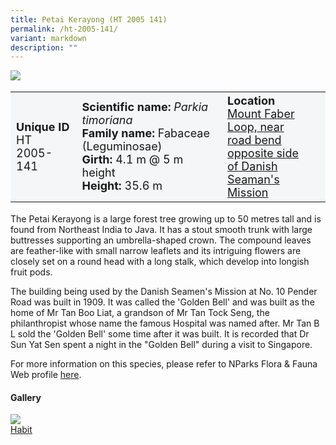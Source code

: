 ```yaml
---
title: Petai Kerayong (HT 2005 141)
permalink: /ht-2005-141/
variant: markdown
description: ""
---
```

<div class="isomer-image-wrapper">
<img src="/images/Heritage_trees_photos/rain_tree_ht_2005_45-habit.jpg">
</div><table style="minWidth: 100px; font-size: 18px; background: #F4F6F7">
<tbody><tr>
<td rowspan="1" colspan="1">
<strong>Unique ID</strong>
<br>HT 2005-141
</td>
<td rowspan="1" colspan="1">
<strong>Scientific name:</strong> <em>Parkia timoriana</em>
<br><strong>Family name:</strong> Fabaceae (Leguminosae)
<br><strong>Girth: </strong>4.1 m @ 5 m height
<br><strong>Height: </strong>35.6 m
</td>
<td rowspan="1" colspan="1">
<strong>Location</strong><a href="https://www.onemap.gov.sg/?lat=1.2730719999968958&amp;lng=103.81540899999591">
 <br>Mount Faber Loop, near<br>road bend opposite side
<br>of Danish Seaman's Mission</a>
</td>
</tr>
</tbody>
</table>
<p>The Petai Kerayong is a large forest tree growing up to 50 metres tall and is found from Northeast India to Java. It has a stout smooth trunk with large buttresses supporting an umbrella-shaped crown. The compound leaves are feather-like with small narrow leaflets and its intriguing flowers are closely set on a round head with a long stalk, which develop into longish fruit pods.</p>
  
<p>The building being used by the Danish Seamen's Mission at No. 10 Pender Road was built in 1909. It was called the 'Golden Bell' and was built as the home of Mr Tan Boo Liat, a grandson of Mr Tan Tock Seng, the philanthropist whose name the famous Hospital was named after. Mr Tan B L sold the 'Golden Bell' some time after it was built. It is recorded that Dr Sun Yat Sen spent a night in the "Golden Bell" during a visit to Singapore.</p>

<p>For more information on this species, please refer to NParks Flora &amp; Fauna Web profile <a href="https://www.nparks.gov.sg/florafaunaweb/flora/3/0/3053">here</a>.</p>

<h4><b>Gallery</b></h4>
<div class="isomer-card-grid">
<a href="/images/Heritage_trees_photos/rain_tree_ht_2005_45-habit.jpg" class="isomer-card">
<div class="isomer-card-image">
<div class="isomer-image-wrapper"><img src="/images/Heritage_trees_photos/rain_tree_ht_2005_45-habit.jpg"></div></div>
<div class="isomer-card-body"><div class="isomer-card-title">Habit</div></div></a><p></p></div>